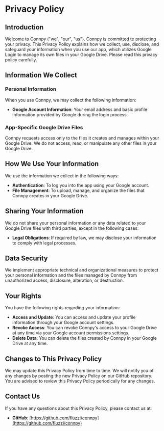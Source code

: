 # Privacy Policy

## Introduction

Welcome to Connpy ("we", "our", "us"). Connpy is committed to protecting your privacy. This Privacy Policy explains how we collect, use, disclose, and safeguard your information when you use our app, which utilizes Google Login to manage its own files in your Google Drive. Please read this privacy policy carefully.

## Information We Collect

### Personal Information

When you use Connpy, we may collect the following information:
- **Google Account Information**: Your email address and basic profile information provided by Google during the login process.

### App-Specific Google Drive Files

Connpy requests access only to the files it creates and manages within your Google Drive. We do not access, read, or manipulate any other files in your Google Drive.

## How We Use Your Information

We use the information we collect in the following ways:
- **Authentication**: To log you into the app using your Google account.
- **File Management**: To upload, manage, and organize the files that Connpy creates in your Google Drive.

## Sharing Your Information

We do not share your personal information or any data related to your Google Drive files with third parties, except in the following cases:
- **Legal Obligations**: If required by law, we may disclose your information to comply with legal processes.

## Data Security

We implement appropriate technical and organizational measures to protect your personal information and the files managed by Connpy from unauthorized access, disclosure, alteration, or destruction.

## Your Rights

You have the following rights regarding your information:
- **Access and Update**: You can access and update your profile information through your Google account settings.
- **Revoke Access**: You can revoke Connpy's access to your Google Drive at any time via your Google account permissions settings.
- **Delete Data**: You can delete the files created by Connpy in your Google Drive at any time.

## Changes to This Privacy Policy

We may update this Privacy Policy from time to time. We will notify you of any changes by posting the new Privacy Policy on our GitHub repository. You are advised to review this Privacy Policy periodically for any changes.

## Contact Us

If you have any questions about this Privacy Policy, please contact us at:
- **GitHub**: [https://github.com/fluzzi/connpy](https://github.com/fluzzi/connpy)
